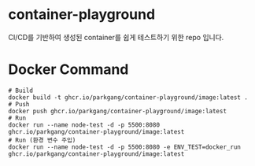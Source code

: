 # container-playground

CI/CD를 기반하여 생성된 container를 쉽게 테스트하기 위한 repo 입니다.

# Docker Command

```
# Build
docker build -t ghcr.io/parkgang/container-playground/image:latest .
# Push
docker push ghcr.io/parkgang/container-playground/image:latest
# Run
docker run --name node-test -d -p 5500:8080 ghcr.io/parkgang/container-playground/image:latest
# Run (환경 변수 주입)
docker run --name node-test -d -p 5500:8080 -e ENV_TEST=docker_run ghcr.io/parkgang/container-playground/image:latest
```
